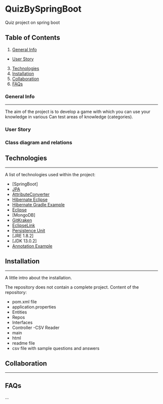 # QuizBySpringBoot
Quiz project on spring boot

## Table of Contents
1. [General Info](#general-info)<br/>
 - [User Story](#user-story)
3. [Technologies](#technologies)
4. [Installation](#installation)
5. [Collaboration](#collaboration)
6. [FAQs](#faqs)

### General Info
***
The aim of the project is to develop a game with which you can use your knowledge in various
Can test areas of knowledge (categories).

### User Story


### Class diagram and relations

## Technologies
***
A list of technologies used within the project:
* [SpringBoot]
* [JPA](https://www.logicbig.com/tutorials/java-ee-tutorial/jpa/jpa-primary-key.html)
* [AttributeConverter](https://docs.oracle.com/javaee/7/api/javax/persistence/AttributeConverter.html)
* [Hibernate Eclipse](https://hibernate.org/community/contribute/eclipse-ide/)
* [Hibernate Gradle Example](https://examples.javacodegeeks.com/enterprise-java/hibernate/hibernate-gradle-example/)
* [Eclipse](https://wiki.eclipse.org/EGit/User_Guide#Committing_Changes)
* [MongoDB]
* [GitKraken](https://www.gitkraken.com/)
* [EclipseLink](https://www.eclipse.org/eclipselink/)
* [Persistence Unit](https://www.objectdb.com/java/jpa/entity/persistence-unit)
*  [JRE 1.8.2]
*  [JDK 13.0.2]
*  [Annotation Example](https://www.baeldung.com/jpa-joincolumn-vs-mappedby)

## Installation
***
A little intro about the installation. 

The repository does not contain a complete project.
Content of the repository:
- pom.xml file
- application.properties
- Entities 
- Repos
- Interfaces
- Controller
-CSV Reader
- main
- html 
- readme file
- csv file with sample questions and answers

## Collaboration
***


## FAQs
...
